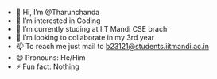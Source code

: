 - 👋 Hi, I’m @Tharunchanda
- 👀 I’m interested in Coding
- 🌱 I’m currently studing at IIT Mandi CSE brach
- 💞️ I’m looking to collaborate in my 3rd year
- 📫 To reach me just mail to b23121@students.iitmandi.ac.in
- 😄 Pronouns: He/Him
- ⚡ Fun fact: Nothing

<!---
Tharunchanda/Tharunchanda is a ✨ special ✨ repository because its `README.md` (this file) appears on your GitHub profile.
You can click the Preview link to take a look at your changes.
--->
